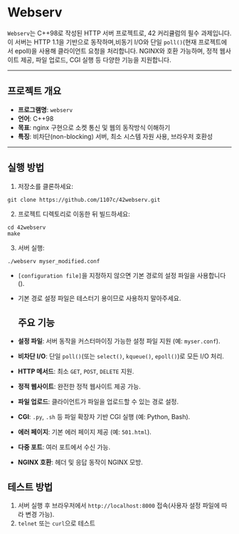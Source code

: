 # Webserv

`Webserv`는 C++98로 작성된 HTTP 서버 프로젝트로, 42 커리큘럼의 필수 과제입니다.
이 서버는 HTTP 1.1을 기반으로 동작하며,비동기 I/O와 단일 `poll()`(현재 프로젝트에서 epoll)을 사용해 클라이언트 요청을 처리합니다.
NGINX와 호환 가능하며, 정적 웹사이트 제공, 파일 업로드, CGI 실행 등 다양한 기능을 지원합니다.

---

## 프로젝트 개요

- **프로그램명**: `webserv`
- **언어**: C++98
- **목표**: nginx 구현으로 소켓 통신 및 웹의 동작방식 이해하기
- **특징**: 비차단(non-blocking) 서버, 최소 시스템 자원 사용, 브라우저 호환성

---

## 실행 방법

1. 저장소를 클론하세요:
```
git clone https://github.com/1107c/42webserv.git
```
2. 프로젝트 디렉토리로 이동한 뒤 빌드하세요:
```
cd 42webserv
make
```
3. 서버 실행:
```
./webserv myser_modified.conf
```
- `[configuration file]`을 지정하지 않으면 기본 경로의 설정 파일을 사용합니다 (). 
- 기본 경로 설정 파일은 테스터기 용이므로 사용하지 말아주세요.

  ## 주요 기능

- **설정 파일**: 서버 동작을 커스터마이징 가능한 설정 파일 지원 (예: `myser.conf`).
- **비차단 I/O**: 단일 `poll()`(또는 `select()`, `kqueue()`, `epoll()`)로 모든 I/O 처리.
- **HTTP 메서드**: 최소 `GET`, `POST`, `DELETE` 지원.
- **정적 웹사이트**: 완전한 정적 웹사이트 제공 가능.
- **파일 업로드**: 클라이언트가 파일을 업로드할 수 있는 경로 설정.
- **CGI**: `.py`, `.sh` 등 파일 확장자 기반 CGI 실행 (예: Python, Bash).
- **에러 페이지**: 기본 에러 페이지 제공 (예: `501.html`).
- **다중 포트**: 여러 포트에서 수신 가능.
- **NGINX 호환**: 헤더 및 응답 동작이 NGINX 모방.

## 테스트 방법

1. 서버 실행 후 브라우저에서 `http://localhost:8000` 접속(사용자 설정 파일에 따라 변경 가능).
2. `telnet` 또는 `curl`으로 테스트
